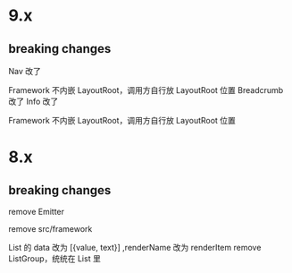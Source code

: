 # 9.x

## breaking changes

Nav 改了

Framework 不内嵌 LayoutRoot，调用方自行放 LayoutRoot 位置
Breadcrumb 改了
Info 改了

Framework 不内嵌 LayoutRoot，调用方自行放 LayoutRoot 位置

# 8.x

## breaking changes

remove Emitter

remove src/framework

List 的 data 改为 [{value, text}] ,renderName 改为 renderItem
remove ListGroup，统统在 List 里
